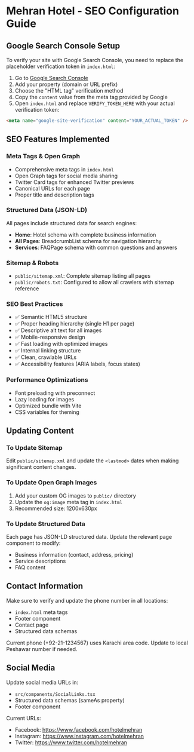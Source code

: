 # Mehran Hotel - SEO Configuration Guide

## Google Search Console Setup

To verify your site with Google Search Console, you need to replace the placeholder verification token in `index.html`:

1. Go to [Google Search Console](https://search.google.com/search-console)
2. Add your property (domain or URL prefix)
3. Choose the "HTML tag" verification method
4. Copy the `content` value from the meta tag provided by Google
5. Open `index.html` and replace `VERIFY_TOKEN_HERE` with your actual verification token:

```html
<meta name="google-site-verification" content="YOUR_ACTUAL_TOKEN" />
```

## SEO Features Implemented

### Meta Tags & Open Graph
- Comprehensive meta tags in `index.html`
- Open Graph tags for social media sharing
- Twitter Card tags for enhanced Twitter previews
- Canonical URLs for each page
- Proper title and description tags

### Structured Data (JSON-LD)
All pages include structured data for search engines:
- **Home**: Hotel schema with complete business information
- **All Pages**: BreadcrumbList schema for navigation hierarchy
- **Services**: FAQPage schema with common questions and answers

### Sitemap & Robots
- `public/sitemap.xml`: Complete sitemap listing all pages
- `public/robots.txt`: Configured to allow all crawlers with sitemap reference

### SEO Best Practices
- ✅ Semantic HTML5 structure
- ✅ Proper heading hierarchy (single H1 per page)
- ✅ Descriptive alt text for all images
- ✅ Mobile-responsive design
- ✅ Fast loading with optimized images
- ✅ Internal linking structure
- ✅ Clean, crawlable URLs
- ✅ Accessibility features (ARIA labels, focus states)

### Performance Optimizations
- Font preloading with preconnect
- Lazy loading for images
- Optimized bundle with Vite
- CSS variables for theming

## Updating Content

### To Update Sitemap
Edit `public/sitemap.xml` and update the `<lastmod>` dates when making significant content changes.

### To Update Open Graph Images
1. Add your custom OG images to `public/` directory
2. Update the `og:image` meta tag in `index.html`
3. Recommended size: 1200x630px

### To Update Structured Data
Each page has JSON-LD structured data. Update the relevant page component to modify:
- Business information (contact, address, pricing)
- Service descriptions
- FAQ content

## Contact Information

Make sure to verify and update the phone number in all locations:
- `index.html` meta tags
- Footer component
- Contact page
- Structured data schemas

Current phone (+92-21-1234567) uses Karachi area code. Update to local Peshawar number if needed.

## Social Media

Update social media URLs in:
- `src/components/SocialLinks.tsx`
- Structured data schemas (sameAs property)
- Footer component

Current URLs:
- Facebook: https://www.facebook.com/hotelmehran
- Instagram: https://www.instagram.com/hotelmehran
- Twitter: https://www.twitter.com/hotelmehran

